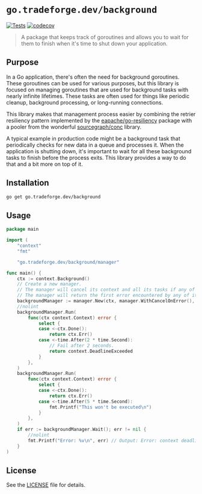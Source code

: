 # `go.tradeforge.dev/background`

[![Tests][badge-tests]][workflow-tests] [![codecov][badge-codecov]][codecov-dashboard]

> A package that keeps track of goroutines and allows you to wait for them to finish when it's time to shut down your application.

## Purpose

In a Go application, there's often the need for background goroutines. These goroutines can be used for various purposes, but this library is focused on managing goroutines that are used for background tasks with nearly infinite lifetimes. These tasks are often used for things like periodic cleanup, background processing, or long-running connections.

This library makes that management process easier by combining the retrier resiliency pattern implemented by the [eapache/go-resiliency](https://github.com/eapache/go-resiliency) package with a pooler from the wonderful [sourcegraph/conc](https://github.com/sourcegraph/conc) library.

A typical example in production code might be a background task that periodically checks for new data in a queue and processes it. When the application is shutting down, it's important to wait for all these background tasks to finish before the process exits. This library provides a way to do that and a bit more on top of it.

## Installation

```sh
go get go.tradeforge.dev/background
```

## Usage

```go
package main

import (
	"context"
	"fmt"

	"go.tradeforge.dev/background/manager"

func main() {
	ctx := context.Background()
	// Create a new manager.
	// The manager will cancel its context and all its tasks if any of the tasks returns an error.
	// The manager will return the first error encountered by any of its tasks.
	backgroundManager := manager.New(ctx, manager.WithCancelOnError(), manager.WithFirstError())
	//nolint
	backgroundManager.Run(
		func(ctx context.Context) error {
			select {
			case <-ctx.Done():
				return ctx.Err()
			case <-time.After(2 * time.Second):
				// Fail after 2 seconds.
				return context.DeadlineExceeded
			}
		},
	)
	backgroundManager.Run(
		func(ctx context.Context) error {
			select {
			case <-ctx.Done():
				return ctx.Err()
			case <-time.After(5 * time.Second):
				fmt.Printf("This won't be executed\n")
			}
		},
	)
	if err := backgroundManager.Wait(); err != nil {
		//nolint
		fmt.Printf("Error: %v\n", err) // Output: Error: context deadline exceeded
	}
)

```

## License

See the [LICENSE](LICENSE) file for details.

[badge-tests]: https://github.com/tradeforge/go-background-manager/actions/workflows/test.yaml/badge.svg
[workflow-tests]: https://github.com/tradeforge/go-background-manager/actions/workflows/test.yaml
[badge-codecov]: https://codecov.io/gh/Tradeforge/go-background-manager/graph/badge.svg?token=TNCCWBG5YD
[codecov-dashboard]: https://codecov.io/gh/Tradeforge/go-background-manager
